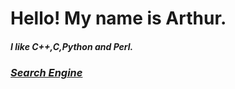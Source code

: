 # Hello! My name is Arthur.
##### I like C++,C,Python and Perl.
### [*Search Engine*](https://www.google.com)
<!---
arthur1346/arthur1346 is a ✨ special ✨ repository because its `README.md` (this file) appears on your GitHub profile.
You can click the Preview link to take a look at your changes.
--->
